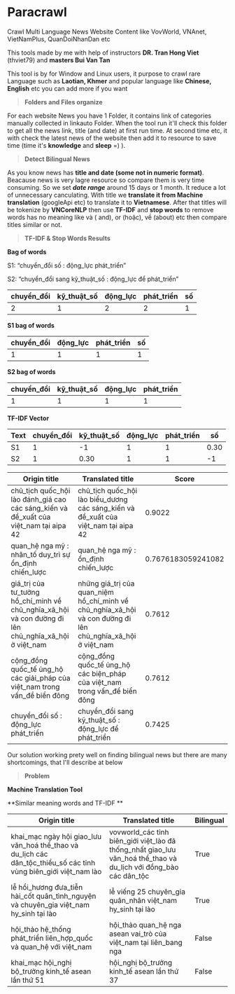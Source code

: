 # Paracrawl
Crawl Multi Language News Website Content like VovWorld, VNAnet, VietNamPlus, QuanDoiNhanDan etc

This tools made by me with help of instructors **DR. Tran Hong Viet** (thviet79) and **masters Bui Van Tan**

This tool is by for Window and Linux users, it purpose to crawl rare Language such as **Laotian, Khmer** and popular language like **Chinese, English** etc you can add more if you want

> **Folders and Files organize**

For each website News you have 1 Folder, it contains link of categories manually collected in linkauto Folder. When the tool run it'll check this folder to get all the news link, title (and date) at first run time. At second time etc, it with check the latest news of the website then add it to resource to save time (time it's **knowledge** and **sleep** =) ).

> **Detect Bilingual News**

As you know news has **title and date (some not in numeric format)**. Beacause news is very lagre resource so compare them is very time consuming. So we set ***date range*** around 15 days or 1 month. It reduce a lot of unnecessary canculating. With title we **translate it from Machine translation** (googleApi etc) to translate it to **Vietnamese**. After that titles will be tokenize by **VNCoreNLP** then use **TF-IDF** and **stop words** to remove words has no meaning like và ( and), or (hoặc), về (about) etc then compare titles similar or not.

> **TF-IDF & Stop Words Results**

**Bag of words**

S1: “chuyển_đổi số : động_lực phát_triển”

S2: “chuyển_đổi sang kỹ_thuật_số : động_lực để phát_triển”

chuyển_đổi | kỹ_thuật_số | động_lực | phát_triển| số |
--- | --- | --- | --- | --- |
2 | 1 | 2 | 2 | 1 |

**S1 bag of words**

chuyển_đổi| động_lực | phát_triển| số |
--- | --- | --- | --- |
1 | 1 | 1 | 1 |

**S2 bag of words**

chuyển_đổi | kỹ_thuật_số | động_lực | phát_triển|
--- | --- | --- | --- |
1| 1 | 1 | 1 |

**TF-IDF Vector** 

Text |chuyển_đổi | kỹ_thuật_số | động_lực | phát_triển| số |
--- |--- | --- | --- | --- | --- |
S1 | 1| -1 | 1 | 1 | 0.30 |
S2 | 1 | 0.30 | 1 | 1 | -1 |


Origin title | Translated title | Score |
--- | --- | --- | 
chủ_tịch quốc_hội lào đánh_giá cao các sáng_kiến và đề_xuất của việt_nam tại aipa 42  | chủ_tịch quốc_hội lào biểu_dương các sáng_kiến và đề_xuất của việt_nam tại aipa 42 | 0.9022|
quan_hệ nga mỹ : nhân_tố duy_trì sự ổn_định chiến_lược | quan_hệ nga mỹ : ổn_định chiến_lược| 0.7676183059241082
giá_trị của tư_tưởng hồ_chí_minh về chủ_nghĩa_xã_hội và con đường đi lên chủ_nghĩa_xã_hội ở việt_nam | những giá_trị của quan_niệm hồ_chí_minh về chủ_nghĩa_xã_hội và con đường đi lên chủ_nghĩa_xã_hội ở việt_nam | 0.7612
cộng_đồng quốc_tế ủng_hộ các giải_pháp của việt_nam trong vấn_đề biển đông 	| cộng_đồng quốc_tế ủng_hộ các biện_pháp của việt_nam trong vấn_đề biển đông 	| 0.7612
chuyển_đổi số : động_lực phát_triển |chuyển_đổi sang kỹ_thuật_số : động_lực để phát_triển| 0.7425

Our solution working prety well on finding bilingual news but there are many shortcomings, that I'll describe at below

> **Problem**
  
  **Machine Translation Tool**

  **Similar meaning words and TF-IDF **
  
  Origin title | Translated title | Bilingual |
--- | --- | --- |
 khai_mạc ngày hội giao_lưu văn_hoá thể_thao và du_lịch các dân_tộc_thiểu_số các tỉnh vùng biên_giới việt_nam lào  | vovworld_các tỉnh biên_giới việt_lào đã thống_nhất giao_lưu văn_hoá thể_thao và du_lịch với đồng_bào các dân_tộc | True
 lễ hồi_hương đưa_tiễn hài_cốt quân_tình_nguyện và chuyên_gia việt_nam hy_sinh tại lào |  lễ viếng 25 chuyên_gia quân_nhân việt_nam hy_sinh tại lào| True
 hội_thảo hệ_thống phát_triển liên_hợp_quốc và quan_hệ với việt_nam | hội_thảo quan_hệ nga asean vai_trò của việt_nam tại liên_bang nga | False
 khai_mạc hội_nghị bộ_trưởng kinh_tế asean lần thứ 51  | hội_nghị bộ_trưởng kinh_tế asean lần thứ 37| False
  
